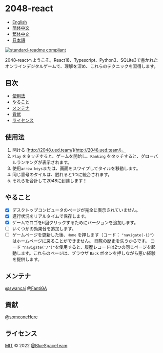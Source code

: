 <!--
 * @Author: fantiga
 * @Date: 2022-06-16 12:51:39
 * @LastEditTime: 2022-06-19 22:59:10
 * @LastEditors: fantiga
 * @Description: 
 * @FilePath: /2048-react/README.ja.md
-->
# 2048-react

- [English](README.md)
- [简体中文](README.zh-CN.md)
- [繁体中文](README.zh-TW.md)
- [日本語](README.ja.md)

[![standard-readme compliant](https://img.shields.io/badge/standard--readme-OK-green.svg?style=flat-square)](https://github.com/RichardLitt/standard-readme)

2048-reactへようこそ。React18、Typescript、Python3、SQLite3で書かれたオンラインデジタルゲームで、理解を深め、これらのテクニックを習得します。

## 目次

- [使用法](#使用法)
- [やること](#やること)
- [メンテナ](#メンテナ)
- [貢献](#貢献)
- [ライセンス](#ライセンス)

## 使用法

1. 開ける [http://2048.ued.team/](http://2048.ued.team/)。
2. `Play` をタッチすると、ゲームを開始し、`Ranking` をタッチすると、グローバルランキングが表示されます。
3. 使用`arrow keys`または、画面をスワイプしてタイルを移動します。
4. 同じ番号のタイルは、触れると1つに統合されます。
5. それらを合計して2048に到達します！

## やること

- [x] デスクトップコンピュータのページが完全に表示されていません。
- [x] 進行状況をリアルタイムで保存します。
- [x] ゲームでロゴを6回クリックするためにバージョンを追加します。
- [ ] いくつかの効果音を追加します。
- [ ] ゲームページを更新した後、`Home` を押します（コード： `"navigate(-1)"`）はホームページに戻ることができません。 閲覧の歴史を失うからです。 コード `"navigate('/')"`を使用すると、履歴レコードは2つの同じページを起動します。これらのページは、ブラウザ `Back` ボタンを押しながら悪い経験を提供します。

## メンテナ

[@swancai](https://github.com/swancai)
[@FantiGA](https://github.com/FantiGA)

## 貢献

[@someoneHere](https://github.com/someoneHere)

## ライセンス

[MIT](LICENSE)  © 2022 [@BlueSpaceTeam](https://github.com/BlueSpaceTeam)
